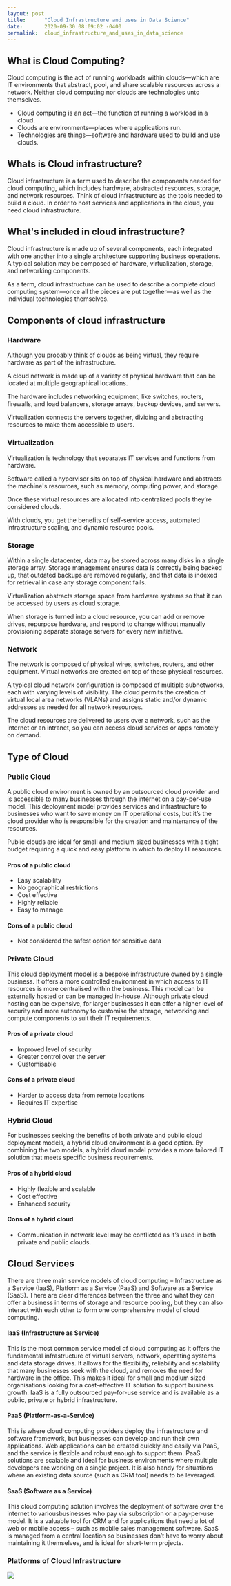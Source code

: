 ```yaml
---
layout: post
title:      "Cloud Infrastructure and uses in Data Science"
date:       2020-09-30 08:09:02 -0400
permalink:  cloud_infrastructure_and_uses_in_data_science
---
```



## What is Cloud Computing?

Cloud computing is the act of running workloads within clouds—which are IT environments that abstract, pool, and share scalable resources across a network. Neither cloud computing nor clouds are technologies unto themselves.

* Cloud computing is an act—the function of running a workload in a cloud.
* Clouds are environments—places where applications run.
* Technologies are things—software and hardware used to build and use clouds.

## Whats is Cloud infrastructure?

Cloud infrastructure is a term used to describe the components needed for cloud computing, which includes hardware, abstracted resources, storage, and network resources. Think of cloud infrastructure as the tools needed to build a cloud. In order to host services and applications in the cloud, you need cloud infrastructure.

## What's included in cloud infrastructure?

Cloud infrastructure is made up of several components, each integrated with one another into a single architecture supporting business operations. A typical solution may be composed of hardware, virtualization, storage, and networking components.

As a term, cloud infrastructure can be used to describe a complete cloud computing system—once all the pieces are put together—as well as the individual technologies themselves.

## Components of cloud infrastructure

### Hardware

Although you probably think of clouds as being virtual, they require hardware as part of the infrastructure.

A cloud network is made up of a variety of physical hardware that can be located at multiple geographical locations.

The hardware includes networking equipment, like switches, routers, firewalls, and load balancers, storage arrays, backup devices, and servers.

Virtualization connects the servers together, dividing and abstracting resources to make them accessible to users.


### Virtualization

Virtualization is technology that separates IT services and functions from hardware.

Software called a hypervisor sits on top of physical hardware and abstracts the machine's resources, such as memory, computing power, and storage.

Once these virtual resources are allocated into centralized pools they’re considered clouds.

With clouds, you get the benefits of self-service access, automated infrastructure scaling, and dynamic resource pools.

### Storage

Within a single datacenter, data may be stored across many disks in a single storage array. Storage management ensures data is correctly being backed up, that outdated backups are removed regularly, and that data is indexed for retrieval in case any storage component fails.

Virtualization abstracts storage space from hardware systems so that it can be accessed by users as cloud storage.

When storage is turned into a cloud resource, you can add or remove drives, repurpose hardware, and respond to change without manually provisioning separate storage servers for every new initiative.

### Network

The network is composed of physical wires, switches, routers, and other equipment. Virtual networks are created on top of these physical resources.

A typical cloud network configuration is composed of multiple subnetworks, each with varying levels of visibility. The cloud permits the creation of virtual local area networks (VLANs) and assigns static and/or dynamic addresses as needed for all network resources.

The cloud resources are delivered to users over a network, such as the internet or an intranet, so you can access cloud services or apps remotely on demand.

## Type of Cloud

### Public Cloud

A public cloud environment is owned by an outsourced cloud provider and is accessible to many businesses through the internet on a pay-per-use model. This deployment model provides services and infrastructure to businesses who want to save money on IT operational costs, but it’s the cloud provider who is responsible for the creation and maintenance of the resources.

Public clouds are ideal for small and medium sized businesses with a tight budget requiring a quick and easy platform in which to deploy IT resources.

#### Pros of a public cloud

* Easy scalability
* No geographical restrictions
* Cost effective
* Highly reliable
* Easy to manage

#### Cons of a public cloud

* Not considered the safest option for sensitive data

### Private Cloud

This cloud deployment model is a bespoke infrastructure owned by a single business. It offers a more controlled environment in which access to IT resources is more centralised within the business. This model can be externally hosted or can be managed in-house. Although private cloud hosting can be expensive, for larger businesses it can offer a higher level of security and more autonomy to customise the storage, networking and compute components to suit their IT requirements.

#### Pros of a private cloud

* Improved level of security
* Greater control over the server
* Customisable

#### Cons of a private cloud

* Harder to access data from remote locations
* Requires IT expertise

### Hybrid Cloud

For businesses seeking the benefits of both private and public cloud deployment models, a hybrid cloud environment is a good option. By combining the two models, a hybrid cloud model provides a more tailored IT solution that meets specific business requirements.

#### Pros of a hybrid cloud

* Highly flexible and scalable
* Cost effective
* Enhanced security

#### Cons of a hybrid cloud

* Communication in network level may be conflicted as it’s used in both private and public clouds.

## Cloud Services

There are three main service models of cloud computing – Infrastructure as a Service (IaaS), Platform as a Service (PaaS) and Software as a Service (SaaS). There are clear differences between the three and what they can offer a business in terms of storage and resource pooling, but they can also interact with each other to form one comprehensive model of cloud computing.

#### IaaS (Infrastructure as Service)

This is the most common service model of cloud computing as it offers the fundamental infrastructure of virtual servers, network, operating systems and data storage drives. It allows for the flexibility, reliability and scalability that many businesses seek with the cloud, and removes the need for hardware in the office. This makes it ideal for small and medium sized organisations looking for a cost-effective IT solution to support business growth. IaaS is a fully outsourced pay-for-use service and is available as a public, private or hybrid infrastructure.

#### PaaS (Platform-as-a-Service)

This is where cloud computing providers deploy the infrastructure and software framework, but businesses can develop and run their own applications. Web applications can be created quickly and easily via PaaS, and the service is flexible and robust enough to support them. PaaS solutions are scalable and ideal for business environments where multiple developers are working on a single project. It is also handy for situations where an existing data source (such as CRM tool) needs to be leveraged.

#### SaaS (Software as a Service)

This cloud computing solution involves the deployment of software over the internet to variousbusinesses who pay via subscription or a pay-per-use model. It is a valuable tool for CRM and for applications that need a lot of web or mobile access – such as mobile sales management software. SaaS is managed from a central location so businesses don’t have to worry about maintaining it themselves, and is ideal for short-term projects.


### Platforms of Cloud Infrastructure

![](https://859766.smushcdn.com/1876234/wp-content/uploads/2020/04/Cloud-provider.jpg?lossy=1&strip=1&webp=1)

